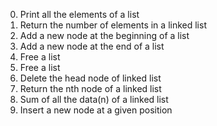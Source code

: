 0. Print all the elements of a list
1. Return the number of elements in a linked list
2. Add a new node at the beginning of a list
3. Add a new node at the end of a list
4. Free a list
5. Free a list
6. Delete the head node of linked list
7. Return the nth node of a linked list
8. Sum of all the data(n) of a linked list
9. Insert a new node at a given position
